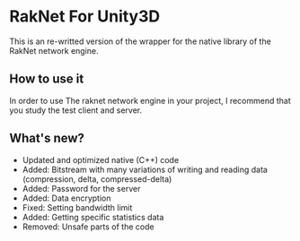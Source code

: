 # RakNet For Unity3D
This is an re-writted version of the wrapper for the native library of the RakNet network engine.

## How to use it
In order to use The raknet network engine in your project, I recommend that you study the test client and server.

## What's new?
- Updated and optimized native (C++) code
- Added: Bitstream with many variations of writing and reading data (compression, delta, compressed-delta)
- Added: Password for the server
- Added: Data encryption
- Fixed: Setting bandwidth limit
- Added: Getting specific statistics data
- Removed: Unsafe parts of the code
